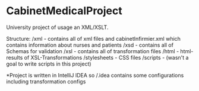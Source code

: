 # CabinetMedicalProject

University project of usage an XML/XSLT.

Structure:
   /xml - contains all of xml files and cabinetInfirmier.xml which contains information about nurses and patients
   /xsd - contains all of Schemas for validation
   /xsl - contains all of transformation files
   /html - html-results of XSL-Transformations
   /stylesheets - CSS files
   /scripts - (wasn't a goal to write scripts in this project)
   
*Project is written in IntelliJ IDEA so /.idea contains some configurations including transformation configs 
